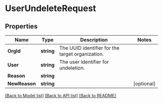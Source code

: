 # UserUndeleteRequest

## Properties

Name | Type | Description | Notes
------------ | ------------- | ------------- | -------------
**OrgId** | **string** | The UUID identifier for the target organization. | 
**User** | **string** | The user identifier for undeletion. | 
**Reason** | **string** |  | 
**NewReason** | **string** |  | [optional] 

[[Back to Model list]](../README.md#documentation-for-models) [[Back to API list]](../README.md#documentation-for-api-endpoints) [[Back to README]](../README.md)


